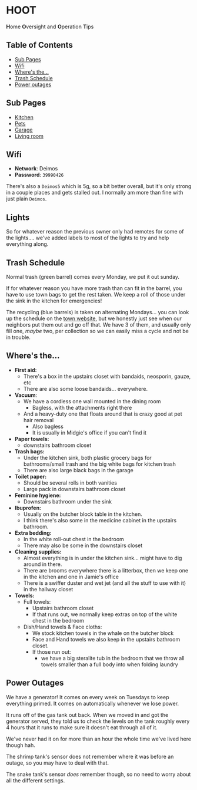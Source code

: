 # HOOT
**H**ome **O**versight and **O**peration **T**ips

## Table of Contents
- [Sub Pages](#sub-pages)
- [Wifi](#wifi)
- [Where's the...](#where's-the...)
- [Trash Schedule](#trash-schedule)
- [Power outages](#power-outages)

## Sub Pages
- [Kitchen](kitchen/README.md)
- [Pets](pets/README.md)
- [Garage](garage.md)
- [Living room](living_room.md)

## Wifi
* **Network**: Deimos
* **Password**: `39990426`

There's also a `Deimos5` which is 5g, so a bit better overall, but it's only strong in a couple places and gets stalled out. I normally am more than fine with just plain `Deimos`.

## Lights
So for whatever reason the previous owner only had remotes for some of the lights.... we've added labels to most of the lights to try and help everything along. 

## Trash Schedule
Normal trash (green barrel) comes every Monday, we put it out sunday. 

If for whatever reason you have more trash than can fit in the barrel, you have to use town bags to get the rest taken. 
We keep a roll of those under the sink in the kitchen for emergencies!

The recycling (blue barrels) is taken on alternating Mondays... you can look up the schedule on the 
[town website](https://www.londonderrynh.gov/environmental-services-solid-waste), but we honestly just see when our 
neighbors put them out and go off that. We have 3 of them, and usually only fill one, *maybe* two, per collection so we can
easily miss a cycle and not be in trouble.

## Where's the...
* **First aid:** 
  * There's a box in the upstairs closet with bandaids, neosporin, gauze, etc
  * There are also some loose bandaids... everywhere. 
* **Vacuum**:
  * We have a cordless one wall mounted in the dining room
    * Bagless, with the attachments right there
  * And a heavy-duty one that floats around that is crazy good at pet hair removal 
    * Also bagless
    * It is usually in Midgie's office if you can't find it
* **Paper towels:** 
  * downstairs bathroom closet
* **Trash bags:** 
  * Under the kitchen sink, both plastic grocery bags for bathrooms/small trash and the big white bags for kitchen trash
  * There are also large black bags in the garage
* **Toilet paper:**
  * Should be several rolls in both vanities
  * Large pack in downstairs bathroom closet
* **Feminine hygiene:**
  * Downstairs bathroom under the sink
* **Ibuprofen:**
  * Usually on the butcher block table in the kitchen.
  * I think there's also some in the medicine cabinet in the upstairs bathroom.
* **Extra bedding:**
  * In the white roll-out chest in the bedroom
  * There may also be some in the downstairs closet 
* **Cleaning supplies:**
  * Almost everything is in under the kitchen sink... might have to dig around in there.
  * There are brooms everywhere there is a litterbox, then we keep one in the kitchen and one in Jamie's office
  * There is a swiffer duster and wet jet (and all the stuff to use with it) in the hallway closet
* **Towels:**
  * Full towels: 
    * Upstairs bathroom closet
    * If that runs out, we normally keep extras on top of the white chest in the bedroom
  * Dish/Hand towels & Face cloths: 
    * We stock kitchen towels in the whale on the butcher block
    * Face and Hand towels we also keep in the upstairs bathroom closet.
    * If those run out:
      * we have a big steralite tub in the bedroom that we throw all towels smaller than a full body into when folding laundry 

## Power Outages
We have a generator! It comes on every week on Tuesdays to keep everything primed. It comes on automatically whenever we lose power. 

It runs off of the gas tank out back. When we moved in and got the generator served, they told us to check the levels on 
the tank roughly every 4 hours that it runs to make sure it doesn't eat through all of it. 

We've never had it on for more than an hour the whole time we've lived here though hah.

The shrimp tank's sensor does not remember where it was before an outage, so you may have to deal with that. 

The snake tank's sensor _does_ remember though, so no need to worry about all the different settings. 